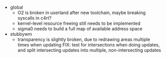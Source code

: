 - global
  - O2 is broken in userland after new toolchain, maybe breaking syscalls
    in c4rt?
  - kernel-level resource freeing still needs to be implemented
  - sigma0 needs to build a full map of available address space
- stubbywm
  - transparency is slightly broken, due to redrawing areas multiple times
    when updating
    FIX: test for intersections when doing updates, and split intersecting
	     updates into multiple, non-intersecting updates
